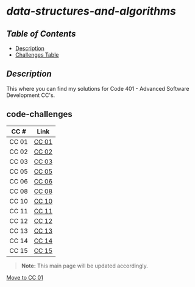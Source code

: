 # ***data-structures-and-algorithms***

## ***Table of Contents***

- [Description](#description)
- [Challenges Table](#code-challenges)

## ***Description***

This where you can find my solutions for Code 401 - Advanced Software Development CC's.

## code-challenges

| CC #      | Link |
| ----------- | ----------- |
| CC 01     | [CC 01](./array_reverse/README.md) |
| CC 02     | [CC 02](./array_insert_shift/README.md) |
| CC 03     | [CC 03](./array_binary_search/README.md) |
| CC 05     | [CC 05](./linked_list/README.md) |
| CC 06     | [CC 06](./linked_list_insertions/README.md) |
| CC 08     | [CC 08](./linked_list_zip/README.md) |
| CC 10     | [CC 10](./stack_and_queue/README.md) |
| CC 11     | [CC 11](.//README.md) |
| CC 12     | [CC 12](.//README.md) |
| CC 13     | [CC 13](.//README.md) |
| CC 14     | [CC 14](.//README.md) |
| CC 15     | [CC 15](.//README.md) |

> **Note:** This main page will be updated accordingly.

[Move to CC 01](./array_reverse/README.md)
